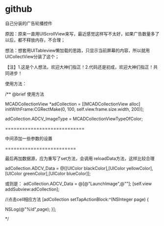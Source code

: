 # github

自己分装的广告轮播控件

原因：原来一直用UIScrollView来写，最近感觉这样写不太好，如果广告数量多了以后，都不释放内存，不合理；

想法：想套用UITableview懒加载的思路，只显示当前屏幕的内容，所以就用UICollectView分装了这个；

【注】1.这是个人想法，欢迎大神们指正！2.代码还是初成，欢迎大神们指正！共同进步！

使用方法：

/**
 @brief 使用方法
 
 MCADCollectionView *adCollection = [[MCADCollectionView alloc] initWithFrame:CGRectMake(0, 100, self.view.frame.size.width, 200)];
 
 adCollection.ADCV_ImageType = MCADCollectionViewTypeOfColor;
 
 ============================
 
 中间添加一些参数的设置

 =========================
 
 最后再加数据源，应为重写了set方法，会调用 reloadData方法，这样比较合理
 
 adCollection.ADCV_Data = @[[UIColor blackColor],[UIColor yellowColor],[UIColor greenColor],[UIColor blueColor]];

 或则是：
 adCollection.ADCV_Data = @[@"LaunchImage",@""];
 [self.view addSubview:adCollection];

 //点击cell相应方法
 [adCollection setTapActionBlock:^(NSInteger page) {
 
 NSLog(@"%ld",page);
 }];
 
 */

